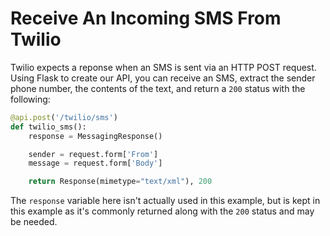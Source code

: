 # Receive An Incoming SMS From Twilio

Twilio expects a reponse when an SMS is sent via an HTTP POST request. Using Flask to create our API, you can receive an SMS, extract the sender phone number, the contents of the text, and return a `200` status with the following:

```python
@api.post('/twilio/sms')
def twilio_sms():
    response = MessagingResponse()

    sender = request.form['From']
    message = request.form['Body']

    return Response(mimetype="text/xml"), 200
```

The `response` variable here isn't actually used in this example, but is kept in this example as it's 
commonly returned along with the `200` status and may be needed. 
